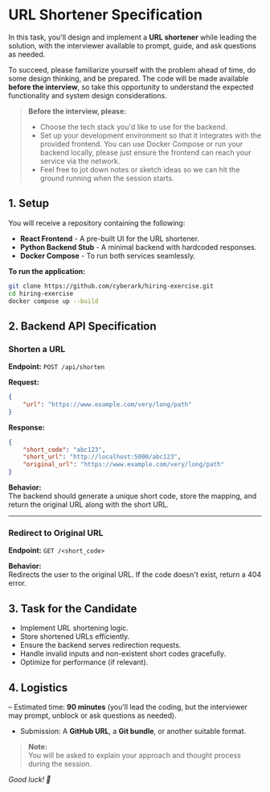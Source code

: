 # URL Shortener Specification

In this task, you'll design and implement a **URL shortener** while leading the solution, with the interviewer available to prompt, guide, and ask questions as needed.

To succeed, please familiarize yourself with the problem ahead of time, do some design thinking, and be prepared. The code will be made available **before the interview**, so take this opportunity to understand the expected functionality and system design considerations.

> **Before the interview, please:**
> - Choose the tech stack you'd like to use for the backend.
> - Set up your development environment so that it integrates with the provided frontend. You can use Docker Compose or run your backend locally, please just ensure the frontend can reach your service via the network.
> - Feel free to jot down notes or sketch ideas so we can hit the ground running when the session starts.

## 1. Setup

You will receive a repository containing the following:
- **React Frontend** - A pre-built UI for the URL shortener.
- **Python Backend Stub** - A minimal backend with hardcoded responses.
- **Docker Compose** - To run both services seamlessly.

**To run the application:**
```bash
git clone https://github.com/cyberark/hiring-exercise.git
cd hiring-exercise
docker compose up --build
```

## 2. Backend API Specification

### Shorten a URL
**Endpoint:** `POST /api/shorten`  

**Request:**
```json
{
    "url": "https://www.example.com/very/long/path"
}
```

**Response:**
```json
{
    "short_code": "abc123",
    "short_url": "http://localhost:5000/abc123",
    "original_url": "https://www.example.com/very/long/path"
}
```
**Behavior:**  
The backend should generate a unique short code, store the mapping, and return the original URL along with the short URL.

---

### Redirect to Original URL
**Endpoint:** `GET /<short_code>`  

**Behavior:**  
Redirects the user to the original URL. If the code doesn't exist, return a 404 error.

## 3. Task for the Candidate
- Implement URL shortening logic.
- Store shortened URLs efficiently.
- Ensure the backend serves redirection requests.
- Handle invalid inputs and non-existent short codes gracefully.
- Optimize for performance (if relevant).

## 4. Logistics
– Estimated time: **90 minutes** (you'll lead the coding, but the interviewer may prompt, unblock or ask questions as needed).
- Submission: A **GitHub URL**, a **Git bundle**, or another suitable format.

> **Note:**  
> You will be asked to explain your approach and thought process during the session.

*Good luck! 🚀*
